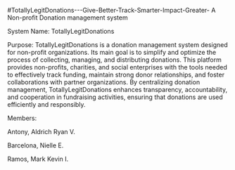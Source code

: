 #TotallyLegitDonations---Give-Better-Track-Smarter-Impact-Greater-
A Non-profit Donation management system

System Name: TotallyLegitDonations

Purpose: TotallyLegitDonations is a donation management system designed for non-profit organizations. Its main goal is to simplify and optimize the process of collecting, managing, and distributing donations. This platform provides non-profits, charities, and social enterprises with the tools needed to effectively track funding, maintain strong donor relationships, and foster collaborations with partner organizations. By centralizing donation management, TotallyLegitDonations enhances transparency, accountability, and cooperation in fundraising activities, ensuring that donations are used efficiently and responsibly.


Members:

Antony, Aldrich Ryan V.

Barcelona, Nielle E.

Ramos, Mark Kevin I.
